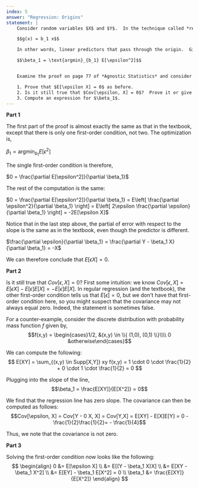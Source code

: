 ```yaml
---
index: 5
answer: "Regression: Origins"
statement: |
    Consider random variables $X$ and $Y$.  In the technique called *regression through the origin*, we are interested in linear predictors of the form,

    $$g(x) = b_1 x$$

    In other words, linear predictors that pass through the origin.  Given such a predictor, define $\epsilon = Y - g(X)$ as always.  We are interested in minimizing mean squared error:

    $$\beta_1 = \text{argmin}_{b_1} E[\epsilon^2]$$


    Examine the proof on page 77 of *Agnostic Statistics* and consider how it would be different for regression through the origin.

    1. Prove that $E[\epsilon X] = 0$ as before.
    2. Is it still true that $Cov[\epsilon, X] = 0$?  Prove it or give a counterexample.
    3. Compute an expression for $\beta_1$.
---
```


**Part 1**

The first part of the proof is almost exactly the same as that in the textbook, except that there is only one first-order condition, not two. The optimization is,

$\beta_1 = \text{argmin}_{b_1} E[\epsilon^2]$

The single first-order condition is therefore,

$0 = \frac{\partial E[\epsilon^2]}{\partial \beta_1}$

The rest of the computation is the same:

$0 = \frac{\partial E[\epsilon^2]}{\partial \beta_1} = E\left[ \frac{\partial \epsilon^2}{\partial \beta_1} \right] = E\left[ 2\epsilon \frac{\partial \epsilon}{\partial \beta_1} \right] = -2E[\epsilon X]$

Notice that in the last step above, the partial of error with respect to the slope is the same as in the textbook, even though the predictor is different. 

$\frac{\partial \epsilon}{\partial \beta_1} = \frac{\partial Y - \beta_1 X}{\partial \beta_1} = -X$

We can therefore conclude that $E[\epsilon X] = 0$.

**Part 2**

Is it still true that $Cov[\epsilon, X] = 0$? First some intuition: we know $Cov[\epsilon, X] = E[\epsilon X] - E[\epsilon]E[X] = -  E[\epsilon]E[X]$. In regular regression (and the textbook), the other first-order condition tells us that $E[\epsilon] = 0$, but we don't have that first-order condition here, so you might suspect that the covariance may not always equal zero. Indeed, the statement is sometimes false. 

For a counter-example, consider the discrete distribution with probability mass function $f$ given by,  
$$f(x,y) = \begin{cases}1/2, &(x,y) \in \\{ (1,0), (0,1) \\}\\\\ 0 &otherwise\end{cases}$$

We can compute the following: 
$$
E[XY] = \sum_{(x,y) \in Supp[X,Y]} xy f(x,y) = 1 \cdot 0 \cdot \frac{1}{2} +  0 \cdot 1 \cdot \frac{1}{2} = 0
$$


Plugging into the slope of the line, 
$$\beta_1 = \frac{E[XY]}{E[X^2]} = 0$$

We find that the regression line has zero slope. The covariance can then be computed as follows:
$$Cov[\epsilon, X] = Cov[Y - 0 X, X] = Cov[Y,X] = E[XY] - E[X]E[Y] = 0 - \frac{1}{2}\frac{1}{2}= - \frac{1}{4}$$

Thus, we note that the covariance is not zero.

**Part 3**

Solving the first-order condition now looks like the following:
$$
\begin{align}
    0 &= E[\epsilon X] \\
    &= E[(Y - \beta_1 X)X] \\
    &=  E[XY - \beta_1 X^2] \\
    &= E[EY] - \beta_1 E[X^2] = 0 \\
\beta_1 &= \frac{E[XY]}{E[X^2]}
\end{align}
$$